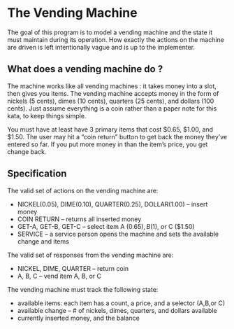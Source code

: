 # The Vending Machine

The goal of this program is to model a vending machine and the state
it must maintain during its operation. How exactly the actions on the
machine are driven is left intentionally vague and is up to the
implementer.

## What does a vending machine do ?

The machine works like all vending machines : it takes money into a
slot, then gives you items. The vending machine accepts money in the
form of nickels (5 cents), dimes (10 cents), quarters (25 cents), and
dollars (100 cents).  Just assume everything is a coin rather than a
paper note for this kata, to keep things simple.

You must have at least have 3 primary items that cost $0.65, $1.00,
and $1.50. The user may hit a “coin return” button to get back the
money they’ve entered so far. If you put more money in than the item’s
price, you get change back.

## Specification

The valid set of actions on the vending machine are:
- NICKEL(0.05), DIME(0.10), QUARTER(0.25), DOLLAR(1.00) – insert money
- COIN RETURN – returns all inserted money
- GET-A, GET-B, GET-C – select item A ($0.65), B ($1), or C ($1.50)
- SERVICE – a service person opens the machine and sets the available
  change and items

The valid set of responses from the vending machine are:
- NICKEL, DIME, QUARTER – return coin
- A, B, C – vend item A, B, or C

The vending machine must track the following state:
- available items: each item has a count, a price, and a selector
  (A,B,or C)
- available change – # of nickels, dimes, quarters, and dollars
  available
- currently inserted money, and the balance
